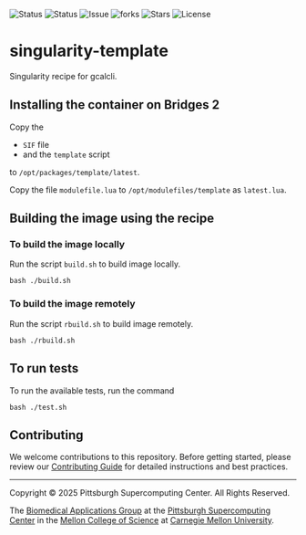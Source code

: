![Status](https://github.com/pscedu/singularity-template/actions/workflows/main.yml/badge.svg)
![Status](https://github.com/pscedu/singularity-template/actions/workflows/pretty.yml/badge.svg)
![Issue](https://img.shields.io/github/issues/pscedu/singularity-template)
![forks](https://img.shields.io/github/forks/pscedu/singularity-template)
![Stars](https://img.shields.io/github/stars/pscedu/singularity-template)
![License](https://img.shields.io/github/license/pscedu/singularity-template)

# singularity-template
Singularity recipe for gcalcli.

## Installing the container on Bridges 2
Copy the

* `SIF` file
* and the `template` script

to `/opt/packages/template/latest`.

Copy the file `modulefile.lua` to `/opt/modulefiles/template` as `latest.lua`.

## Building the image using the recipe
### To build the image locally
Run the script `build.sh` to build image locally.

```
bash ./build.sh
```

### To build the image remotely
Run the script `rbuild.sh` to build image remotely.

```
bash ./rbuild.sh
```

## To run tests
To run the available tests, run the command

```
bash ./test.sh
```

## Contributing
We welcome contributions to this repository. Before getting started, please review our [Contributing Guide](https://raw.githubusercontent.com/pscedu/singularity-report/refs/heads/main/CONTRIBUTING.md) for detailed instructions and best practices.

---
Copyright © 2025 Pittsburgh Supercomputing Center. All Rights Reserved.

The [Biomedical Applications Group](https://www.psc.edu/biomedical-applications/) at the [Pittsburgh Supercomputing Center](http://www.psc.edu) in the [Mellon College of Science](https://www.cmu.edu/mcs/) at [Carnegie Mellon University](http://www.cmu.edu).
